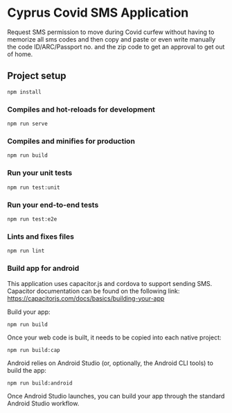 # Cyprus Covid SMS Application
Request SMS permission to move during Covid curfew without having to memorize all sms codes and then copy and paste or even write manually the code ID/ARC/Passport no. and the zip code to get an approval to get out of home.

## Project setup
```
npm install
```

### Compiles and hot-reloads for development
```
npm run serve
```

### Compiles and minifies for production
```
npm run build
```

### Run your unit tests
```
npm run test:unit
```

### Run your end-to-end tests
```
npm run test:e2e
```

### Lints and fixes files
```
npm run lint
```

### Build app for android
This application uses capacitor.js and cordova to support sending SMS.
Capacitor documentation can be found on the following link:
https://capacitorjs.com/docs/basics/building-your-app

Build your app:
```
npm run build
```
Once your web code is built, it needs to be copied into each native project:
```
npm run build:cap
```
Android relies on Android Studio (or, optionally, the Android CLI tools) to build the app:
```
npm run build:android
```
Once Android Studio launches, you can build your app through the standard Android Studio workflow.